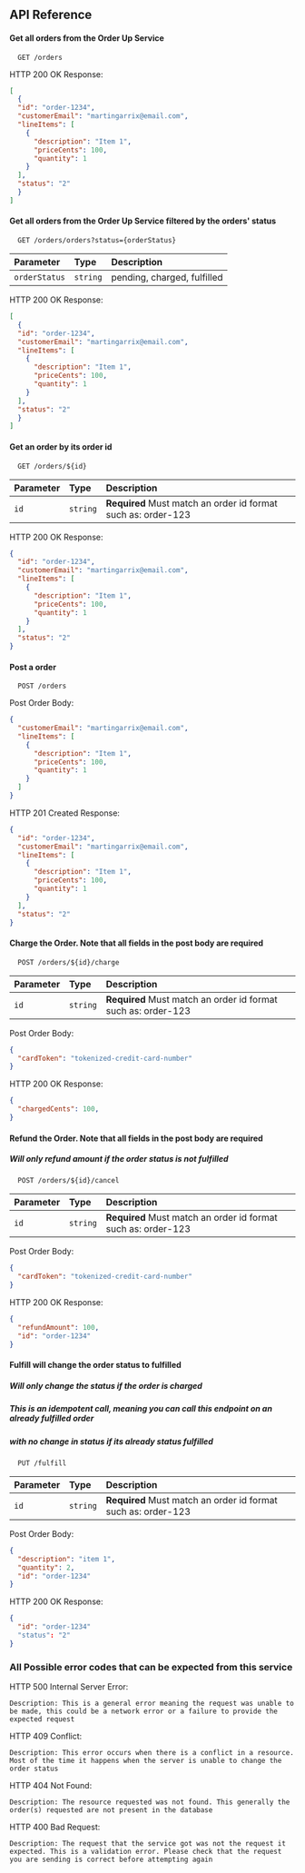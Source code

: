 ## API Reference

#### Get all orders from the Order Up Service

```http
  GET /orders
```

HTTP 200 OK Response:
```json
[
  {
  "id": "order-1234",
  "customerEmail": "martingarrix@email.com",
  "lineItems": [
    {
      "description": "Item 1",
      "priceCents": 100,
      "quantity": 1
    }
  ],
  "status": "2"
  }
]
```


#### Get all orders from the Order Up Service filtered by the orders' status
```http
  GET /orders/orders?status={orderStatus}
```

| Parameter     | Type     | Description                 |
| :------------ | :------- | :-------------------------- |
| `orderStatus` | `string` | pending, charged, fulfilled |

HTTP 200 OK Response:
```json
[
  {
  "id": "order-1234",
  "customerEmail": "martingarrix@email.com",
  "lineItems": [
    {
      "description": "Item 1",
      "priceCents": 100,
      "quantity": 1
    }
  ],
  "status": "2"
  }
]
```


#### Get an order by its order id
```http
  GET /orders/${id}
```

| Parameter | Type     | Description                                                   |
| :-------- | :------- | :------------------------------------------------------------ |
| `id`      | `string` | **Required** Must match an order id format such as: order-123 |

HTTP 200 OK Response:
```json
{
  "id": "order-1234",
  "customerEmail": "martingarrix@email.com",
  "lineItems": [
    {
      "description": "Item 1",
      "priceCents": 100,
      "quantity": 1
    }
  ],
  "status": "2"
}

```


#### Post a order

```http
  POST /orders
```

Post Order Body:
```json
{
  "customerEmail": "martingarrix@email.com",
  "lineItems": [
    {
      "description": "Item 1",
      "priceCents": 100,
      "quantity": 1
    }
  ]
}
```

HTTP 201 Created Response:

```json
{
  "id": "order-1234",
  "customerEmail": "martingarrix@email.com",
  "lineItems": [
    {
      "description": "Item 1",
      "priceCents": 100,
      "quantity": 1
    }
  ],
  "status": "2"
}

```

#### Charge the Order. Note that all fields in the post body are required
```http
  POST /orders/${id}/charge
```

| Parameter | Type     | Description                                                   |
| :-------- | :------- | :------------------------------------------------------------ |
| `id`      | `string` | **Required** Must match an order id format such as: order-123 |

Post Order Body:
```json
{
  "cardToken": "tokenized-credit-card-number"
}
```

HTTP 200 OK Response:
```json
{
  "chargedCents": 100,
}

```

#### Refund the Order. Note that all fields in the post body are required
##### Will only refund amount if the order status is not fulfilled
```http
  POST /orders/${id}/cancel
```

| Parameter | Type     | Description                                                   |
| :-------- | :------- | :------------------------------------------------------------ |
| `id`      | `string` | **Required** Must match an order id format such as: order-123 |

Post Order Body:
```json
{
  "cardToken": "tokenized-credit-card-number"
}
```

HTTP 200 OK Response:
```json
{
  "refundAmount": 100,
  "id": "order-1234"
}

```

#### Fulfill will change the order status to fulfilled
##### Will only change the status if the order is charged
##### This is an idempotent call, meaning you can call this endpoint on an already fulfilled order
##### with no change in status if its already status fulfilled

```http
  PUT /fulfill
```

| Parameter | Type     | Description                                                   |
| :-------- | :------- | :------------------------------------------------------------ |
| `id`      | `string` | **Required** Must match an order id format such as: order-123 |

Post Order Body:
```json
{
  "description": "item 1",
  "quantity": 2,
  "id": "order-1234"
}
```

HTTP 200 OK Response:
```json
{
  "id": "order-1234"
  "status": "2"
}
```

### All Possible error codes that can be expected from this service

HTTP 500 Internal Server Error:
```
Description: This is a general error meaning the request was unable to be made, this could be a network error or a failure to provide the expected request
```

HTTP 409 Conflict:
```
Description: This error occurs when there is a conflict in a resource. Most of the time it happens when the server is unable to change the order status
```

HTTP 404 Not Found:
```
Description: The resource requested was not found. This generally the order(s) requested are not present in the database
```

HTTP 400 Bad Request:
```
Description: The request that the service got was not the request it expected. This is a validation error. Please check that the request you are sending is correct before attempting again
```

